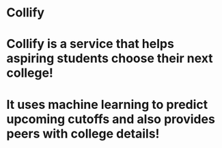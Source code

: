 # Collify
# Collify is a service that helps aspiring students choose their next college!
# It uses machine learning to predict upcoming cutoffs and also provides peers with college details!
